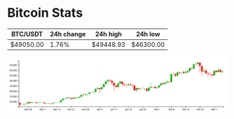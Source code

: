 # Bitcoin Stats

BTC/USDT|24h change|24h high|24h low|
|---|---|---|---|
|$49050.00|1.76%|$49448.93|$46300.00|

<img src="./chart.svg">
